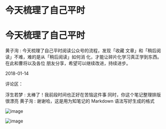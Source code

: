 # 今天梳理了自己平时

# 今天梳理了自己平时

黄子洵 : 今天梳理了自己平时阅读公众号的流程，发现「收藏 文章」和「稍后阅读」不难，难的是从「稍后阅读」如何消 化，才能让碎片化学习真正学到东西。在此和曹将以及各位 朋友分享，希望可以继续改进，持续进步。

2018-01-14

评论区：

浮生若梦 : 太棒了！我前段时间也正好在苦恼这件事 同时，你这个笔记整理排版很漂亮 黄子洵 : 谢谢哈，这是用为知笔记的 Markdown 语法写好生成的格式

![image](img/Image_186.png)

![image](img/Image_187.png)